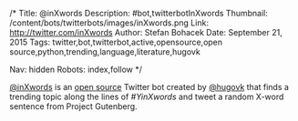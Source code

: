/*
Title: @inXwords
Description: #bot,twitterbotInXwords
Thumbnail: /content/bots/twitterbots/images/inXwords.png
Link: http://twitter.com/inXwords
Author: Stefan Bohacek
Date: September 21, 2015
Tags: twitter,bot,twitterbot,active,opensource,open source,python,trending,language,literature,hugovk

Nav: hidden
Robots: index,follow
*/

[@inXwords](https://twitter.com/inXwords) is an [open source](https://github.com/hugovk/inXwords) Twitter bot created by [@hugovk](https://twitter.com/hugovk) that finds a trending topic along the lines of *#YinXwords* and tweet a random X-word sentence from Project Gutenberg.